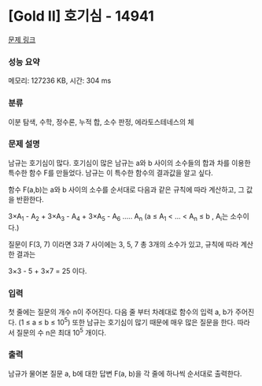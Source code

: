 # [Gold II] 호기심 - 14941 

[문제 링크](https://www.acmicpc.net/problem/14941) 

### 성능 요약

메모리: 127236 KB, 시간: 304 ms

### 분류

이분 탐색, 수학, 정수론, 누적 합, 소수 판정, 에라토스테네스의 체

### 문제 설명

<p>남규는 호기심이 많다. 호기심이 많은 남규는 a와 b 사이의 소수들의 합과 차를 이용한 특수한 함수 F를 만들었다. 남규는 이 특수한 함수의 결과값을 알고 싶다.</p>

<p>함수 F(a,b)는 a와 b 사이의 소수를 순서대로 다음과 같은 규칙에 따라 계산하고, 그 값을 반환한다.</p>

<p>3×A<sub>1</sub> - A<sub>2</sub> + 3×A<sub>3</sub> - A<sub>4</sub> + 3×A<sub>5</sub> - A<sub>6</sub> ..... A<sub>n</sub> (a ≤ A<sub>1</sub> < … < A<sub>n</sub> ≤ b , A<sub>i</sub>는 소수이다.)</p>

<p>질문이 F(3, 7) 이라면 3과 7 사이에는 3, 5, 7 총 3개의 소수가 있고, 규칙에 따라 계산한 결과는</p>

<p>3×3 - 5 + 3×7 = 25 이다.</p>

### 입력 

 <p>첫 줄에는 질문의 개수 n이 주어진다. 다음 줄 부터 차례대로 함수의 입력 a, b가 주어진다. (1 ≤ a ≤ b ≤ 10<sup>5</sup>) 또한 남규는 호기심이 많기 때문에 매우 많은 질문을 한다. 따라서 질문의 수 n은 최대 10<sup>5</sup> 개이다.</p>

### 출력 

 <p>남규가 물어본 질문 a, b에 대한 답변 F(a, b)을 각 줄에 하나씩 순서대로 출력한다.</p>

